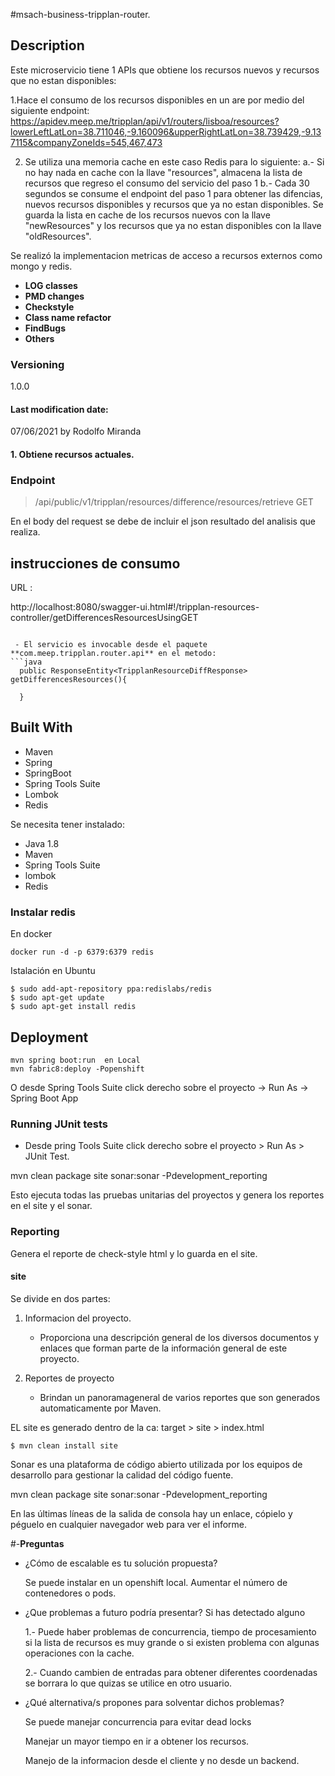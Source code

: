 #msach-business-tripplan-router.

## Description
Este microservicio tiene 1 APIs que obtiene los recursos nuevos y recursos que no estan disponibles:

1.Hace el consumo de los recursos disponibles en un are por medio del siguiente endpoint:
https://apidev.meep.me/tripplan/api/v1/routers/lisboa/resources?lowerLeftLatLon=38.711046,-9.160096&upperRightLatLon=38.739429,-9.137115&companyZoneIds=545,467,473

2. Se utiliza una memoria cache en este caso Redis para lo siguiente:
	a.- Si no hay nada en cache con la llave "resources", almacena la lista de recursos que regreso el consumo del servicio del paso 1
	b.- Cada 30 segundos se consume el endpoint del paso 1 para obtener las difencias, nuevos recursos disponibles y recursos que ya no 
	estan disponibles. Se guarda la lista en cache de los recursos nuevos con la llave "newResources" y los recursos que ya no estan 
	disponibles con la llave "oldResources".
	
Se realizó la implementacion metricas de acceso a recursos externos como mongo y redis.
- **LOG classes**
- **PMD changes**
- **Checkstyle** 
- **Class name refactor**
- **FindBugs**
- **Others**

### Versioning
1.0.0

#### Last modification date:
07/06/2021 by Rodolfo Miranda

#### 1. Obtiene recursos actuales.
### Endpoint
> /api/public/v1/tripplan/resources/difference/resources/retrieve GET

En el body del request se debe de incluir el json resultado del analisis que realiza.

## instrucciones de consumo
URL :

http://localhost:8080/swagger-ui.html#!/tripplan-resources-controller/getDifferencesResourcesUsingGET

```

 - El servicio es invocable desde el paquete  **com.meep.tripplan.router.api** en el metodo:
```java
  public ResponseEntity<TripplanResourceDiffResponse> getDifferencesResources(){
    
  }

```
## Built With
* Maven
* Spring
* SpringBoot
* Spring Tools Suite
* Lombok
* Redis


Se necesita tener instalado:
		
 - Java 1.8  		
 - Maven 		
 - Spring Tools Suite
 - lombok
 - Redis

### Instalar redis 

En docker

	docker run -d -p 6379:6379 redis

Istalación en Ubuntu

	$ sudo add-apt-repository ppa:redislabs/redis
	$ sudo apt-get update
	$ sudo apt-get install redis

## Deployment
    mvn spring boot:run  en Local 
    mvn fabric8:deploy -Popenshift 
O desde Spring Tools Suite click derecho sobre el proyecto -> Run As -> Spring Boot App


### Running JUnit tests
 - Desde pring Tools Suite click derecho sobre el proyecto  > Run As >
   JUnit Test. 
 
 mvn clean package site sonar:sonar -Pdevelopment_reporting 

 Esto ejecuta todas las pruebas unitarias del proyectos y genera los reportes en el site y el sonar.
 

### Reporting
Genera el reporte de check-style html y lo guarda en el site.

#### site
Se divide en dos partes:


 1. Informacion del proyecto.

	- Proporciona una descripción general de los diversos documentos y enlaces que forman parte de la información general de este proyecto.
	
2. Reportes de proyecto
	
	- Brindan un panoramageneral de varios reportes que son generados automaticamente por Maven.
	
EL site es generado  dentro de la ca: target > site > index.html
	

	$ mvn clean install site


Sonar es una plataforma de código abierto utilizada por los equipos de desarrollo para gestionar la calidad del código fuente.

mvn clean package site sonar:sonar -Pdevelopment_reporting

En las últimas líneas de la salida de consola hay un enlace, cópielo y péguelo en cualquier navegador web para ver el informe.

#-**Preguntas**

- ¿Cómo de escalable es tu solución propuesta? 

	Se puede instalar en un openshift local. 
	Aumentar el número de contenedores o pods.

- ¿Que problemas a futuro podría presentar? Si has detectado alguno 

	1.- Puede haber problemas de concurrencia, tiempo de procesamiento si la lista de recursos es muy grande o si existen problema con algunas operaciones con la cache.
   
	2.- Cuando cambien de entradas para obtener diferentes coordenadas se borrara lo que quizas se utilice en otro usuario.

- ¿Qué alternativa/s propones para solventar dichos problemas?

	Se puede manejar concurrencia para evitar dead locks

	Manejar un mayor tiempo en ir a obtener los recursos.

	Manejo de la informacion desde el cliente y no desde un backend.
